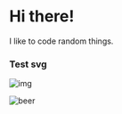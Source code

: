 # Hi there!

I like to code random things.

### Test svg
![img](https://us-central1-biofun.cloudfunctions.net/app/test.svg) 

![beer](https://biofun.web.app/beer.svg)
